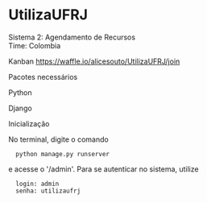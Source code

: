 # UtilizaUFRJ 
Sistema 2: Agendamento de Recursos  
Time: Colombia 



Kanban 
https://waffle.io/alicesouto/UtilizaUFRJ/join 



Pacotes necessários

Python 

Django 



Inicialização 

No terminal, digite o comando 

      python manage.py runserver
      
e acesse o '/admin'. 
Para se autenticar no sistema, utilize 
      
      login: admin
      senha: utilizaufrj


